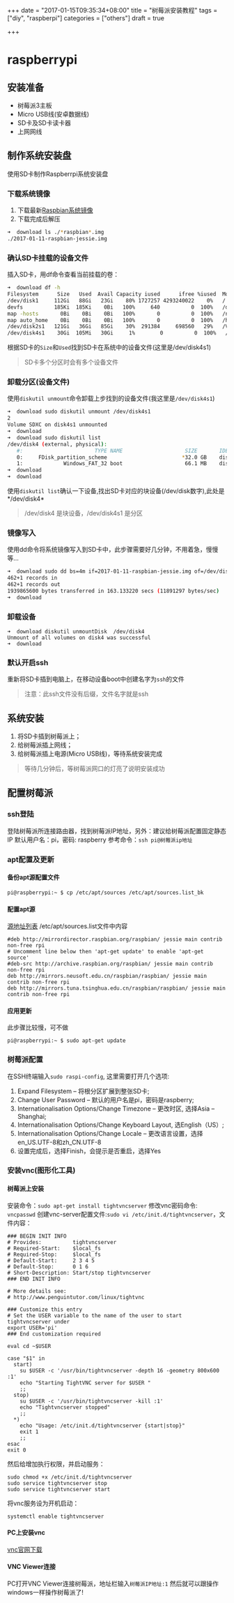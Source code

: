 +++
date = "2017-01-15T09:35:34+08:00"
title = "树莓派安装教程"
tags = ["diy", "raspberpi"]
categories = ["others"]
draft = true

+++

# raspberrypi
## 安装准备
* 树莓派3主板
* Micro USB线(安卓数据线)
* SD卡及SD卡读卡器
* 上网网线

## 制作系统安装盘
使用SD卡制作Raspberrpi系统安装盘
### 下载系统镜像
1. 下载最新[Raspbian系统镜像](http://downloads.raspberrypi.org/raspbian_latest)
2. 下载完成后解压
```sh
➜  download ls ./*raspbian*.img
./2017-01-11-raspbian-jessie.img
```

### 确认SD卡挂载的设备文件
插入SD卡，用df命令查看当前挂载的卷：
```sh
➜  download df -h
Filesystem      Size   Used  Avail Capacity iused      ifree %iused  Mounted on
/dev/disk1     112Gi   88Gi   23Gi    80% 1727257 4293240022    0%   /
devfs          185Ki  185Ki    0Bi   100%     640          0  100%   /dev
map -hosts       0Bi    0Bi    0Bi   100%       0          0  100%   /net
map auto_home    0Bi    0Bi    0Bi   100%       0          0  100%   /home
/dev/disk2s1   121Gi   36Gi   85Gi    30%  291384     698560   29%   /Volumes/Transcend
/dev/disk4s1    30Gi  105Mi   30Gi     1%        0          0  100%   /Volumes/SDXC
```
根据SD卡的`Size`和`Used`找到SD卡在系统中的设备文件(这里是/dev/disk4s1)
> SD卡多个分区时会有多个设备文件

### 卸载分区(设备文件)
使用`diskutil unmount`命令卸载上步找到的设备文件(我这里是`/dev/disk4s1`)
```sh
➜  download sudo diskutil unmount /dev/disk4s1
2
Volume SDXC on disk4s1 unmounted
➜  download 
➜  download sudo diskutil list
/dev/disk4 (external, physical):
   #:                       TYPE NAME                    SIZE       IDENTIFIER
   0:     FDisk_partition_scheme                        *32.0 GB    disk4
   1:             Windows_FAT_32 boot                    66.1 MB    disk4s1
➜  download 
➜  download 
```

使用`diskutil list`确认一下设备,找出SD卡对应的块设备(/dev/disk数字),此处是*/dev/disk4*
> /dev/disk4 是块设备，/dev/disk4s1 是分区

### 镜像写入
使用dd命令将系统镜像写入到SD卡中，此步骤需要好几分钟，不用着急，慢慢等...
```sh
➜  download sudo dd bs=4m if=2017-01-11-raspbian-jessie.img of=/dev/disk4
462+1 records in
462+1 records out
1939865600 bytes transferred in 163.133220 secs (11891297 bytes/sec)
➜  download 
```

### 卸载设备
```
➜  download diskutil unmountDisk  /dev/disk4
Unmount of all volumes on disk4 was successful
➜  download 
```

### 默认开启ssh
重新将SD卡插到电脑上，在移动设备boot中创建名字为`ssh`的文件
> 注意：此ssh文件没有后缀，文件名字就是ssh

## 系统安装
1. 将SD卡插到树莓派上；
2. 给树莓派插上网线；
3. 给树莓派插上电源(Micro USB线)，等待系统安装完成

>等待几分钟后，等树莓派网口的灯亮了说明安装成功

## 配置树莓派
### ssh登陆
登陆树莓派所连接路由器，找到树莓派IP地址，另外：建议给树莓派配置固定静态IP
默认用户名：pi，密码: raspberry
参考命令：`ssh pi@树莓派ip地址`

### apt配置及更新
#### 备份apt源配置文件
```sh
pi@raspberrypi:~ $ cp /etc/apt/sources /etc/apt/sources.list_bk
```
#### 配置apt源
[源地址列表](http://shumeipai.nxez.com/2013/08/31/raspbian-chinese-software-source.html)
/etc/apt/sources.list文件中内容
```
#deb http://mirrordirector.raspbian.org/raspbian/ jessie main contrib non-free rpi
# Uncomment line below then 'apt-get update' to enable 'apt-get source'
#deb-src http://archive.raspbian.org/raspbian/ jessie main contrib non-free rpi
deb http://mirrors.neusoft.edu.cn/raspbian/raspbian/ jessie main contrib non-free rpi
deb http://mirrors.tuna.tsinghua.edu.cn/raspbian/raspbian/ jessie main contrib non-free rpi
```
#### 应用更新
此步骤比较慢，可不做
```
pi@raspberrypi:~ $ sudo apt-get update
```

### 树莓派配置
在SSH终端输入`sudo raspi-config`, 这里需要打开几个选项:
1. Expand Filesystem – 将根分区扩展到整张SD卡;
2. Change User Password – 默认的用户名是pi，密码是raspberry;
3. Internationalisation Options/Change Timezone – 更改时区, 选择Asia – Shanghai;
4. Internationalisation Options/Change Keyboard Layout, 选English（US）;
5. Internationalisation Options/Change Locale – 更改语言设置，选择en_US.UTF-8和zh_CN.UTF-8
6. 设置完成后，选择Finish，会提示是否重启，选择Yes

### 安装vnc(图形化工具)
#### 树莓派上安装
安装命令：`sudo apt-get install tightvncserver`
修改vnc密码命令: `vncpasswd`
创建vnc-server配置文件:`sudo vi /etc/init.d/tightvncserver`，文件内容：
```
### BEGIN INIT INFO
# Provides:          tightvncserver
# Required-Start:    $local_fs
# Required-Stop:     $local_fs
# Default-Start:     2 3 4 5
# Default-Stop:      0 1 6
# Short-Description: Start/stop tightvncserver
### END INIT INFO

# More details see:
# http://www.penguintutor.com/linux/tightvnc

### Customize this entry
# Set the USER variable to the name of the user to start tightvncserver under
export USER='pi'
### End customization required

eval cd ~$USER

case "$1" in
  start)
    su $USER -c '/usr/bin/tightvncserver -depth 16 -geometry 800x600 :1'
    echo "Starting TightVNC server for $USER "
    ;;
  stop)
    su $USER -c '/usr/bin/tightvncserver -kill :1'
    echo "Tightvncserver stopped"
    ;;
  *)
    echo "Usage: /etc/init.d/tightvncserver {start|stop}"
    exit 1
    ;;
esac
exit 0
```

然后给增加执行权限，并启动服务：
```
sudo chmod +x /etc/init.d/tightvncserver
sudo service tightvncserver stop
sudo service tightvncserver start
```

将vnc服务设为开机启动：
```
systemctl enable tightvncserver
```

#### PC上安装vnc
[vnc官网下载](https://www.realvnc.com/download/vnc/)
#### VNC Viewer连接
PC打开VNC Viewer连接树莓派，地址栏输入`树莓派IP地址:1`
然后就可以跟操作windows一样操作树莓派了!